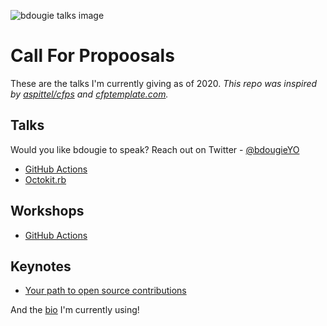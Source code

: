 ![bdougie talks image](https://user-images.githubusercontent.com/5713670/113876294-97e8e800-9785-11eb-803b-873d40597400.png)


# Call For Propoosals
These are the talks I'm currently giving as of 2020. _This repo was inspired by [aspittel/cfps](https://github.com/aspittel/cfps) and [cfptemplate.com](https://cfptemplate.com/)._ 

## Talks 
Would you like bdougie to speak? Reach out on Twitter - [@bdougieYO](https://twitter.com/bdougieYO)

- [GitHub Actions](talks/actions.md)
- [Octokit.rb](talks/octokit.md)

## Workshops
- [GitHub Actions](talks/actions-workshop.md)

## Keynotes
- [Your path to open source contributions](https://www.youtube.com/watch?v=kflQhGy19lQ)

And the [bio](bio/bios.md) I'm currently using!

